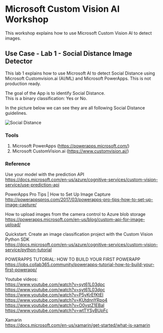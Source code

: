 # Microsoft Custom Vision AI Workshop
This workshop explains how to use Microsoft Custom Vision AI to detect images. 

## Use Case - Lab 1 - Social Distance Image Detector
This lab 1 explains how to use Microsoft AI to detect Social Distance using Microsoft Customvision.ai (AI/ML) and Microsoft PowerApps. This is not production ready. <BR>

The goal of the App is to identify Social Distance. <BR>
This is a binary classification: Yes or No. <BR>

In the picture below we can see they are all following Social Distance guidelines. <BR>

![Social Distance](https://github.com/caiomsouza/MicrosoftCustomVisionAIWorkshop/blob/master/lab1/data/social-distance-images/funny-images/beatles-abbey-road-social-distancing%20(1).jpg)



### Tools
1. Microsoft PowerApps (https://powerapps.microsoft.com/) <BR>
2. Microsoft CustomVision.ai (https://www.customvision.ai/) <BR>


### Reference

Use your model with the prediction API<BR>
https://docs.microsoft.com/en-us/azure/cognitive-services/custom-vision-service/use-prediction-api<BR>

PowerApps Pro Tips | How to Set Up Image Capture<BR>
http://powerappspros.com/2017/03/powerapps-pro-tips-how-to-set-up-image-capture/<BR>

How to upload images from the camera control to Azure blob storage<BR>
https://powerapps.microsoft.com/en-us/blog/custom-api-for-image-upload/<BR>

Quickstart: Create an image classification project with the Custom Vision Python SDK<BR>
https://docs.microsoft.com/en-us/azure/cognitive-services/custom-vision-service/python-tutorial<BR>

POWERAPPS TUTORIAL: HOW TO BUILD YOUR FIRST POWERAPP<BR>
https://jobs.collab365.community/powerapps-tutorial-how-to-build-your-first-powerapp/<BR>

Youtube videos:<BR>
https://www.youtube.com/watch?v=syt61L03dpc<BR>
https://www.youtube.com/watch?v=syt61L03dpc<BR>
https://www.youtube.com/watch?v=P5yKrEfKtEI<BR>
https://www.youtube.com/watch?v=KUtdnnYRpo4<BR>
https://www.youtube.com/watch?v=O0vstZ1EBaI<BR>
https://www.youtube.com/watch?v=wtTYSyBUpFc<BR>

Xamarin<BR>
https://docs.microsoft.com/en-us/xamarin/get-started/what-is-xamarin<BR>
